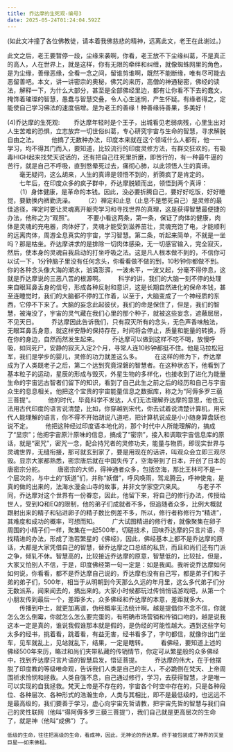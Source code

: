 ```yaml
---
title: 乔达摩的生死观-编号3
date: 2025-05-24T01:24:04.592Z
---
```


(如此文冲撞了各位佛教徒，请本着我佛慈悲的精神，远离此文，老王在此谢过。)

此文之后，老王要暂停一段，尘缘来袭啊，你看，老王放不下尘缘纠葛，不是真正的高人，人在世界上，就是这样，你有无限的牵绊和纠缠，就像蜘蛛网里的角色，是为尘缘，善缘恶缘，全看一念之间，留谁剪谁啊，既然不能断缘，唯有尽可能去恶留善吧。本文，讲一讲密宗的奥秘，佛咒的来历，高僧的神通秘密，佛经的读法，解释一下，为什么大部分，甚至是全部佛经里边，都有让你看不下去的蠢文，掩饰着璀璨的智慧，愚蠢与智慧交叠，令人心生迷惘，产生怀疑。有缘者得之，定能使自己学习佛法的速度倍增。是为老王的善缘！种善缘待善果，多美好！

(4)乔达摩的生死观:
　　乔达摩年轻时是个王子，出城看见老弱病残，心里生出对人生苦难的恐惧，立志放弃一切世俗纠葛，专心研究宇宙与生命的智慧，寻求解脱自由之法。
　　他搞了无数种办法，印度本来就在这个领域什么人都有，他一一学习，均不得其门而入，要知道，比较流行的印度灵修方法，有群交狂欢的，有吸毒HIGH起来找梵天说话的，还有把自己往死里折磨，即苦行的，有一种最牛逼的苦行，就是自己不呼吸，直到憋晕死过去，痛彻心肺，以此领悟人生的真谛。
　　毫无疑问，这么胡来，人生的真谛是领悟不到的，折腾疯了是肯定的。
　　七年后，在印度众多的疯子群中，乔达摩脱颖而出，领悟到两个真谛：
　　（1）身体健康，是革命的本钱。因此，没必要折腾自己，要好好吃饭，好好睡觉，要勤换内裤勤洗澡。
　　（2）禅定和止息（止息不是憋死自己）是灵修的最佳途径，禅定时要让灵魂离开躯壳学习和寻找世界的真理，这是获得智慧最便捷的办法，他称之为“观照”。
　　不要小看这两条，第一条，保证了肉体的健康，肉体是灵魂的充电器，肉体好了，灵魂才能受到滋养茁壮，灵魂充饱了电，才能顺利的远离肉体，周游全息真实的宇宙，学习智慧。第二条，听起来简单，不就是一坐吗？那是枯坐。乔达摩讲求的是排除一切肉体感染，无一切感官输入，完全寂灭，然后，使本身的灵魂自我启动的打坐呼吸之法。这是凡人根本做不到的，不信你可以试一下，1分钟脑子里没有任何念头，你看看做不做的到，10秒钟你都做不到。你的各种念头像大海的潮水，汹涌澎湃，一波未平，一波又起，分毫不得停息，这就是乔达摩说的三恶八苦的根源啊。
　　科学的讲，我们的大脑一刻不停的处理来自眼耳鼻舌身的信号，形成各种反射和意识，这是长期自然进化的保命本钱，甚至连睡觉时，我们的大脑都不停的工作着，以至于，大脑变成了一个神经质的东西，它停不下来了。大脑的妄念此起彼伏，我们的命是保住了，但是，我们的智慧，被淹没了，宇宙的灵气藏在我们心里的那个种子，就被这些妄念，遮蔽层层，不见天日。
　　乔达摩因此告诉我们，只有寂灭所有的念头，无色声香味触法，无眼耳鼻舌身意，就这样安静的保持存在，时间将会停止，质量和能量的转换，将在你的身边，自然而然发生起来。
　　乔达摩可以做到这样不吃不喝，放慢呼吸，如同死尸，安静的寂灭入定2个月，寻常人连10秒钟都挺不住。他是马拉松冠军，我们是学步的婴儿，灵修的功力就差这么多。
　　在这样的修为下，乔达摩成为了人类既老子之后，第二个达到究竟涅磐的智慧者。在这种状态下，他看到了基本粒子的运动，星辰的形成与毁灭，外星生物的多样化，也接收到了进化为能量生命的宇宙远古智者们留下的知识，看到了自己此生之前之后的经历和自己与宇宙众生的息息相关。他把这个宝贵的宇宙能量信息之数据库，称之为“阿傉多罗三藐三菩提”。
　　他的时代，毕竟科学不发达，人们无法理解乔达摩的意思，他也无法用古代印度的语言说清楚，比如，你穿越到宋代，你去试着说清楚计算机，用宋代人能理解的语言，你不得不开始胡说八道吧，把计算机说成是小小随身算盘妖也说不定。
　　他把这种经过印度语本地化的，那个时代中人所能理解的，搞成了“显宗”；他把宇宙原汁原味的信息，搞成了“密宗”，接入和调取宇宙信息库的原话，就是“密咒”，密咒一念，配合持咒者的灵修功夫，能量与物质，即现实世界与灵魂世界，无缝衔接，那可就玄到家了，要是用现在的话讲，叫观众会立即三观尽毁。显宗大家都熟悉，密宗唐后就在中国失传了，空海带到了日本，开创了日本的唐密宗分舵。
　　唐密宗的大师，得神通者众多，包括空海，那比王林可不是一个层次的，与中土的“妖道”们，并称“妖僧”，呼风唤雨，驾龙腾云，呼神使鬼，是真的做的出来的，法海水漫金山寺的故事，并非文学家空穴来风。
　　与老子不同，乔达摩对这个世界有一份眷恋，因此，他留下来，将自己的修行办法，传授给世人，受到IQ和EQ的限制，他的弟子们成就者不多，但追随者众多，比例大概就跟射出来的精子和钻进卵子的精子数比例差不多，所以，修行者称修行为“精进”，其难度和成功的概率，可想而知。
　　广大试图精进的修行者，就像聚集在卵子周围的小精子们一样，聚集在一起500年，切磋技术，回味乔达摩的只言片语，寻找精进的办法，形成了浩若繁星的《佛经》，因此，佛经基本上都不是乔达摩的原话，大都是大家凭借自己的智慧，替乔达摩之口总结的私货，而且和尚们还有门派之争，倾轧不休。智慧高的，比较接近乔达摩的原意，智慧低的，比较扯，但是，大家又怕别人不信，于是，印度佛经第一句一定是：如是我闻。我听说乔达摩如何如何说，你看看，都不是乔达摩自己说的，乔达摩也没有自己写，都是弟子们和子弟的弟子们，500年，相当于从明朝到今天那么久远的年月里，这么多代弟子们分无数派系，闻来闻去的，搞出来的。大家小时候都玩过传悄悄话游戏吧，从第一个小朋友传到最后一个，差距多大，众多佛经和乔达摩的本意，差距就多大。
　　传播到中土，就更加离谱，伪经概率无法统计啊。越是提倡你不念不信，你就怎么怎么倒霉，你就怎么怎么要完蛋的，有明确市场营销和传销口吻的，越是说我这本一定是真的，谁说我假谁那本就是假的，是伪经的可能性越大。遇到这些字句太多的经书，挑着看，跳着看，有益无害，经书看多了，字句都信，就像你出门坐车，见车就乱上，见站就乱下，结果，一定是瞎转。
　　看佛经，要知道上述的佛经500年来历，略过和尚们夹带私藏的传销情节，你定可从繁星般的众多佛经中，找到乔达摩只言片语的智慧启发，悟证菩提。
　　乔达摩的伟大，在于他摆脱了印度教的等级唯命观，告诉我们人类是自己的主人，不必跪倒在梵天、上帝周围祈求怜悯和拯救。人类自强不息，自己通过修行，学习，去获得智慧，才是唯一可以实现的自我拯救。梵天上帝是不存在的，宇宙各个时空中存在的，只是各种段位、各种层次、各种形式的浩瀚生命，人类与其相比，即不是最低级的，也远远不是最高级的，我们要善于学习，虚心向宇宙先哲请教，把宇宙先哲的智慧与我们自己的灵性联网（他叫“得阿傉多罗三藐三菩提”），我们自己就是更高层次的生命了，就是神（他叫“成佛”）了。

    低级的生命，往往把高级的生命，看成神，因此，无神论的乔达摩，终于被包装成了神界的天皇巨星——如来佛祖。